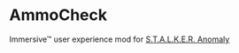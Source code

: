 # AmmoCheck

Immersive™ user experience mod for [S.T.A.L.K.E.R. Anomaly](https://www.moddb.com/mods/stalker-anomaly)
